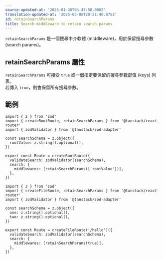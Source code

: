 ```yaml
---
source-updated-at: '2025-01-30T04:47:58.000Z'
translation-updated-at: '2025-05-08T20:21:40.875Z'
id: retainSearchParams
title: Search middleware to retain search params
---
```


`retainSearchParams` 是一個搜尋中介軟體 (middleware)，用於保留搜尋參數 (search params)。

## retainSearchParams 屬性

`retainSearchParams` 可接受 `true` 或一個指定要保留的搜尋參數鍵值 (keys) 列表。  
若傳入 `true`，則會保留所有搜尋參數。

## 範例

```tsx
import { z } from 'zod'
import { createRootRoute, retainSearchParams } from '@tanstack/react-router'
import { zodValidator } from '@tanstack/zod-adapter'

const searchSchema = z.object({
  rootValue: z.string().optional(),
})

export const Route = createRootRoute({
  validateSearch: zodValidator(searchSchema),
  search: {
    middlewares: [retainSearchParams(['rootValue'])],
  },
})
```

```tsx
import { z } from 'zod'
import { createFileRoute, retainSearchParams } from '@tanstack/react-router'
import { zodValidator } from '@tanstack/zod-adapter'

const searchSchema = z.object({
  one: z.string().optional(),
  two: z.string().optional(),
})

export const Route = createFileRoute('/hello')({
  validateSearch: zodValidator(searchSchema),
  search: {
    middlewares: [retainSearchParams(true)],
  },
})
```
